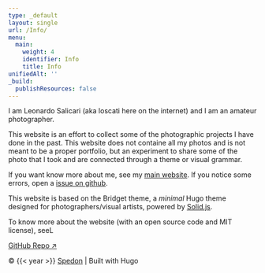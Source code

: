 ```yaml
---
type: _default
layout: single
url: /Info/
menu:
  main:
    weight: 4
    identifier: Info
    title: Info
unifiedAlt: ''
_build:
  publishResources: false
---
```


I am Leonardo Salicari (aka loscati here on the internet) and I am an amateur photographer.

This website is an effort to collect some of the photographic projects I have done in the past.
This website does not containe all my photos and is not meant to be a proper portfolio, but an experiment to share some of the photo that I took and are connected through a theme or visual grammar.

If you want know more about me, see my [main website](https://loscati.github.io/).
If you notice some errors, open a [issue on github](https://github.com/loscati/impressioni/issues).

This website is based on the Bridget theme, a _minimal_ Hugo theme designed for photographers/visual artists, powered by <u>[Solid.js](https://www.solidjs.com)</u>.

To know more about the website (with an open source code and MIT license), seeL

[GitHub Repo ↗](https://github.com/loscati/impressioni)

&copy; {{< year >}} <u>[Spedon](https://github.com/loscati)</u> | Built with Hugo
